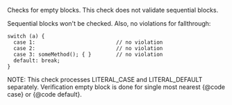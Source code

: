 Checks for empty blocks. This check does not validate sequential blocks.

Sequential blocks won't be checked. Also, no violations for fallthrough:

    switch (a) {
      case 1:                          // no violation
      case 2:                          // no violation
      case 3: someMethod(); { }        // no violation
      default: break;
    }
            

NOTE: This check processes LITERAL\_CASE and LITERAL\_DEFAULT
separately. Verification empty block is done for single most nearest
{@code case} or {@code default}.
